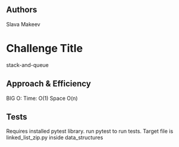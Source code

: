 ## Authors
Slava Makeev

# Challenge Title
stack-and-queue

## Approach & Efficiency
BIG O:
Time: O(1)
Space O(n)

## Tests
Requires installed pytest library.
run pytest <filepath> to run tests. Target file is linked_list_zip.py inside data_structures
